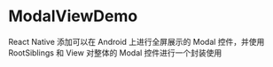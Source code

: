 # ModalViewDemo
React Native 添加可以在 Android 上进行全屏展示的 Modal 控件，并使用 RootSiblings 和 View 对整体的 Modal 控件进行一个封装使用
